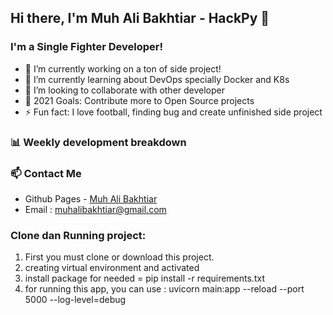 ## Hi there, I'm Muh Ali Bakhtiar - HackPy 👋

### I'm a Single Fighter Developer!
- 🔭 I’m currently working on a ton of side project!
- 🌱 I’m currently learning about DevOps specially Docker and K8s
- 👯 I’m looking to collaborate with other developer
- 🥅 2021 Goals: Contribute more to Open Source projects
- ⚡ Fun fact: I love football, finding bug and create unfinished side project 

### 📊 Weekly development breakdown

<!--START_SECTION:waka-->
<!--END_SECTION:waka-->

### 📫 Contact Me
- Github Pages - [Muh Ali Bakhtiar](https://muhammadali07.github.io/)
- Email : muhalibakhtiar@gmail.com

### Clone dan Running project:
1. First you must clone or download this project.
2. creating virtual environment and activated
3. install package for needed = pip install -r requirements.txt
4. for running this app, you can use : uvicorn main:app --reload --port 5000 --log-level=debug
  
